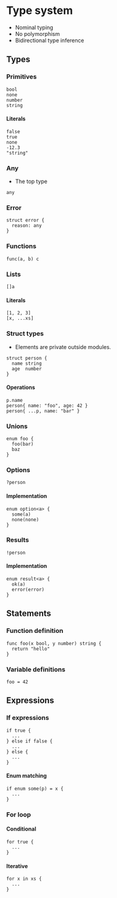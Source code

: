 # Type system

- Nominal typing
- No polymorphism
- Bidirectional type inference

## Types

### Primitives

```
bool
none
number
string
```

#### Literals

```
false
true
none
-12.3
"string"
```

### Any

- The top type

```
any
```

### Error

```
struct error {
  reason: any
}
```

### Functions

```
func(a, b) c
```

### Lists

```
[]a
```

#### Literals

```
[1, 2, 3]
[x, ...xs]
```

### Struct types

- Elements are private outside modules.

```
struct person {
  name string
  age  number
}
```

#### Operations

```
p.name
person{ name: "foo", age: 42 }
person{ ...p, name: "bar" }
```

### Unions

```
enum foo {
  foo(bar)
  baz
}
```

### Options

```
?person
```

#### Implementation

```
enum option<a> {
  some(a)
  none(none)
}
```

### Results

```
!person
```

#### Implementation

```
enum result<a> {
  ok(a)
  error(error)
}
```

## Statements

### Function definition

```
func foo(x bool, y number) string {
  return "hello"
}
```

### Variable definitions

```
foo = 42
```

## Expressions

### If expressions

```
if true {
  ...
} else if false {
  ...
} else {
  ...
}
```

#### Enum matching

```
if enum some(p) = x {
  ...
}
```

### For loop

#### Conditional

```
for true {
  ...
}
```

#### Iterative

```
for x in xs {
  ...
}
```
